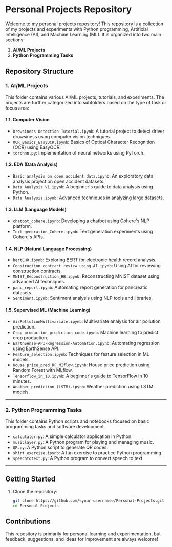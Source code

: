# **Personal Projects Repository**  
Welcome to my personal projects repository! This repository is a collection of my projects and experiments with Python programming, Artificial Intelligence (AI), and Machine Learning (ML). It is organized into two main sections:  
1. **AI/ML Projects**  
2. **Python Programming Tasks**  

## **Repository Structure**  
### 1. **AI/ML Projects**  
This folder contains various AI/ML projects, tutorials, and experiments. The projects are further categorized into subfolders based on the type of task or focus area:  

#### **1.1. Computer Vision**  
- `Drowsiness Detection Tutorial.ipynb`: A tutorial project to detect driver drowsiness using computer vision techniques.  
- `OCR_Basics_EasyOCR.ipynb`: Basics of Optical Character Recognition (OCR) using EasyOCR.  
- `torchnn.py`: Implementation of neural networks using PyTorch.  

#### **1.2. EDA (Data Analysis)**  
- `Basic analysis on open accident data.ipynb`: An exploratory data analysis project on open accident datasets.  
- `Data Analysis V1.ipynb`: A beginner's guide to data analysis using Python.  
- `Data Analysis.ipynb`: Advanced techniques in analyzing large datasets.  

#### **1.3. LLM (Language Models)**  
- `chatbot_cohere.ipynb`: Developing a chatbot using Cohere's NLP platform.  
- `Text_generation_Cohere.ipynb`: Text generation experiments using Cohere's APIs.  

#### **1.4. NLP (Natural Language Processing)**  
- `bertEHR.ipynb`: Exploring BERT for electronic health record analysis.  
- `Construction contract review using AI.ipynb`: Using AI for reviewing construction contracts.  
- `MNIST_Reconstruction_HB.ipynb`: Reconstructing MNIST dataset using advanced AI techniques.  
- `panc_report.ipynb`: Automating report generation for pancreatic datasets.  
- `Sentiment.ipynb`: Sentiment analysis using NLP tools and libraries.  

#### **1.5. Supervised ML (Machine Learning)**  
- `AirPollutionMultivariate.ipynb`: Multivariate analysis for air pollution prediction.  
- `Crop production prediction code.ipynb`: Machine learning to predict crop production.  
- `EarthSense-API-Regression-Automation.ipynb`: Automating regression using EarthSense API.  
- `Feature_selection.ipynb`: Techniques for feature selection in ML models.  
- `House_price_pred_RF_MIflow.ipynb`: House price prediction using Random Forest with MLflow.  
- `Tensorflow_in_10.ipynb`: A beginner's guide to TensorFlow in 10 minutes.  
- `Weather_prediction_(LSTM).ipynb`: Weather prediction using LSTM models.  

---

### 2. **Python Programming Tasks**  
This folder contains Python scripts and notebooks focused on basic programming tasks and software development.  

- `calculator.py`: A simple calculator application in Python.  
- `musiclayer.py`: A Python program for playing and managing music.  
- `QR.py`: A Python script to generate QR codes.  
- `shirt_exercise.ipynb`: A fun exercise to practice Python programming.  
- `speechtotext.py`: A Python program to convert speech to text.  

---

## **Getting Started**  
1. Clone the repository:  
   ```bash
   git clone https://github.com/<your-username>/Personal-Projects.git
   cd Personal-Projects


## Contributions
This repository is primarily for personal learning and experimentation, but feedback, suggestions, and ideas for improvement are always welcome!